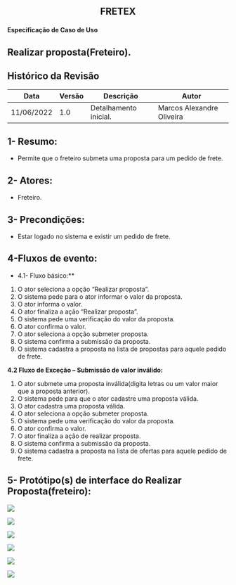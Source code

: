 ## <p align="center"> FRETEX </p>

**Especificação de Caso de Uso** 

## Realizar proposta(Freteiro).

## Histórico da Revisão 


|**Data** |**Versão** |**Descrição** |**Autor** |
| - | - | - | - |
|11/06/2022 |1.0 |Detalhamento inicial. |Marcos Alexandre Oliveira |

## 1- Resumo: 

- Permite que o freteiro submeta uma proposta para um pedido de frete. 

## 2- Atores:

- Freteiro. 

## 3- Precondições: 

- Estar logado no sistema e existir um pedido de frete. 

## 4-Fluxos de evento: 
* 4.1-  Fluxo básico:** 

1. O ator seleciona a opção “Realizar proposta”. 
2. O sistema pede para o ator informar o valor da proposta. 
3. O ator informa o valor. 
4. O ator finaliza a ação “Realizar proposta”. 
5. O sistema pede uma verificação do valor da proposta. 
6. O ator confirma o valor. 
7. O ator seleciona a opção submeter proposta. 
8. O sistema confirma a submissão da proposta. 
9. O sistema cadastra a  proposta na lista de propostas para aquele pedido de frete. 

**4.2 Fluxo de Exceção – Submissão de valor inválido:** 

1. O  ator  submete  uma  proposta  inválida(digita  letras  ou  um  valor maior que a proposta anterior).  
2. O sistema pede para que o ator cadastre uma proposta válida.  
3. O ator cadastra uma proposta válida.  
4. O ator seleciona a opção submeter proposta. 
5. O sistema pede uma verificação do valor da proposta. 
6. O ator confirma o valor. 
7. O ator finaliza a ação de realizar proposta. 
8. O sistema confirma a submissão da proposta. 
9. O  sistema  cadastra  a  proposta  na  lista  de  ofertas  para  aquele pedido de frete. 

## 5- Protótipo(s) de interface do Realizar Proposta(freteiro):

![](./interfaces/realizarProposta_freteiro.jpeg)

![](./interfaces/realizarProposta_freteiro_2.jpeg)

![](./interfaces/realizarProposta_freteiro_3.jpeg)

![](./interfaces/realizarProposta_freteiro_4.jpeg)

![](./interfaces/realizarProposta_freteiro_5.jpeg)

![](./interfaces/realizarProposta_freteiro_6.jpeg)
